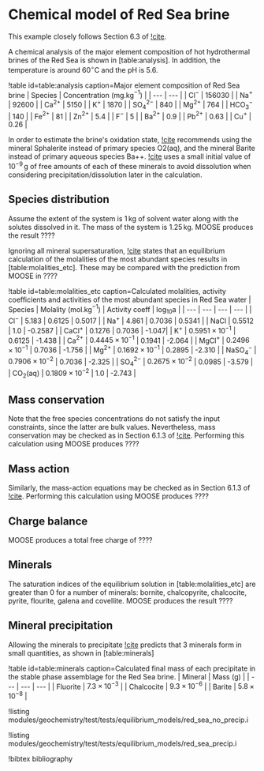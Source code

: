 # Chemical model of Red Sea brine

This example closely follows Section 6.3 of [!cite](bethke_2007).

A chemical analysis of the major element composition of hot hydrothermal brines of the Red Sea is shown in [table:analysis].  In addition, the temperature is around 60$^{\circ}$C and the pH is 5.6.

!table id=table:analysis caption=Major element composition of Red Sea brine
| Species | Concentration (mg.kg$^{-1}$) |
| --- | --- |
| Cl$^{-}$ | 156030 |
| Na$^{+}$ | 92600 |
| Ca$^{2+}$ | 5150 |
| K$^{+}$ | 1870 |
| SO$_{4}^{2-}$ | 840 |
| Mg$^{2+}$ | 764 |
| HCO$_{3}^{-}$ | 140 |
| Fe$^{2+}$ | 81 |
| Zn$^{2+}$ | 5.4 |
| F$^{-}$ | 5 |
| Ba$^{2+}$ | 0.9 |
| Pb$^{2+}$ | 0.63 |
| Cu$^{+}$ | 0.26 |

In order to estimate the brine's oxidation state, [!cite](bethke_2007) recommends using the mineral Sphalerite instead of primary species O2(aq), and the mineral Barite instead of primary aqueous species Ba++.  [!cite](bethke_2007) uses a small initial value of $10^{-9}\,$g of free amounts of each of these minerals to avoid dissolution when considering precipitation/dissolution later in the calculation.


## Species distribution

Assume the extent of the system is 1$\,$kg of solvent water along with the solutes dissolved in it.  The mass of the system is 1.25$\,$kg.  MOOSE produces the result ????

Ignoring all mineral supersaturation, [!cite](bethke_2007) states that an equilibrium calculation of the molalities of the most abundant species results in [table:molalities_etc].  These may be compared with the prediction from MOOSE in ????

!table id=table:molalities_etc caption=Calculated molalities, activity coefficients and activities of the most abundant species in Red Sea water
| Species | Molality (mol.kg$^{-1}$) | Activity coeff | log$_{10}$a |
| --- | --- | --- | --- |
| Cl$^{-}$ | 5.183 | 0.6125 | 0.5017 | 
| Na$^{+}$ | 4.861 | 0.7036 | 0.5341 |
| NaCl | 0.5512 | 1.0 | -0.2587 |
| CaCl$^{+}$ | 0.1276 | 0.7036 | -1.047|
| K$^{+}$ | $0.5951\times 10^{-1}$ | 0.6125 | -1.438 |
| Ca$^{2+}$ | $0.4445\times 10^{-1}$ | 0.1941 | -2.064 |
| MgCl$^{+}$ | $0.2496\times 10^{-1}$ | 0.7036 | -1.756 |
| Mg$^{2+}$ | $0.1692\times 10^{-1}$ | 0.2895 | -2.310 |
| NaSO$_{4}^{-}$ | $0.7906\times 10^{-2}$ | 0.7036 | -2.325 |
| SO$_{4}^{2-}$ | $0.2675\times 10^{-2}$ | 0.0985 | -3.579 |
| CO$_{2}$(aq) | $0.1809\times 10^{-2}$ | 1.0 | -2.743 |


## Mass conservation

Note that the free species concentrations do not satisfy the input constraints, since the latter are bulk values.  Nevertheless, mass conservation may be checked as in Section 6.1.3 of [!cite](bethke_2007).  Performing this calculation using MOOSE produces ????

## Mass action

Similarly, the mass-action equations may be checked as in Section 6.1.3 of [!cite](bethke_2007).  Performing this calculation using MOOSE produces ????

## Charge balance

MOOSE produces a total free charge of ????

## Minerals

The saturation indices of the equilibrium solution in [table:molalities_etc] are greater than 0 for a number of minerals: bornite, chalcopyrite, chalcocite, pyrite, flourite, galena and covellite.  MOOSE produces the result ????

## Mineral precipitation

Allowing the minerals to precipitate [!cite](bethke_2007) predicts that 3 minerals form in small quantities, as shown in [table:minerals]

!table id=table:minerals caption=Calculated final mass of each precipitate in the stable phase assemblage for the Red Sea brine.
| Mineral | Mass (g) |
| --- | --- | --- |
| Fluorite | $7.3\times 10^{-3}$ |
| Chalcocite | $9.3\times 10^{-6}$ |
| Barite | $5.8\times 10^{-8}$ |

!listing modules/geochemistry/test/tests/equilibrium_models/red_sea_no_precip.i

!listing modules/geochemistry/test/tests/equilibrium_models/red_sea_precip.i

!bibtex bibliography